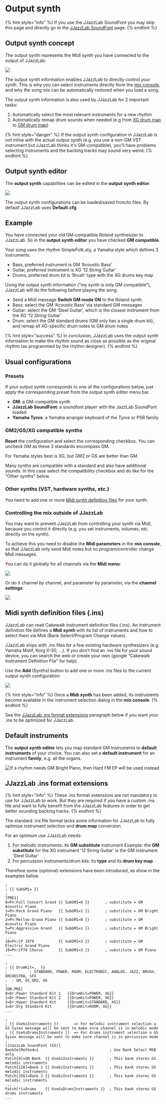 # Output synth

{% hint style="info" %}
If you use the JJazzLab SoundFont you may skip this page and directly go to the [JJazzLab SoundFont](jjazzlab-soundfont/) page. 
{% endhint %}

## Output synth concept <a id="output-synth-concept"></a>

The output synth represents the Midi synth you have connected to the output of JJazzLab:

![](../.gitbook/assets/outputsynth-concept%20%281%29.png)

The output synth information enables JJazzLab to directly control your synth. This is why you can select instruments directly from the [mix console](../songs/song-editors/mix-console.md), and why the song mix can be automatically restored when you load a song.

The output synth information is also used by JJazzLab for 2 important tasks:

1. Automatically select the most relevant instruments for a new rhythm
2. Automatically remap drum sounds when needed \(e.g from [XG drum map ](https://www.jjazzlab.com/images/doc/XG-DrumMap.png)to [GM drum map](https://en.wikipedia.org/wiki/File:GMStandardDrumMap.gif)\)

{% hint style="danger" %}
If the output synth configuration in JJazzLab is not inline with the actual output synth \(e.g. you use a non-GM VST instrument but JJazzLab thinks it's GM-compatible\), you'll have problems selecting instruments and the backing tracks may sound very weird.
{% endhint %}

## Output synth editor

The **output synth** capabilities can be edited in the **output synth editor**. 

![](../.gitbook/assets/outputsyntheditor.png)

The output synth configurations can be loaded/saved from/to files. By default JJazzLab uses **Default.cfg**.

## Example

You have connected your old GM-compatible Roland synthesizer to JJazzLab. So in the **output synth editor** you have checked **GM compatible**.

Your song uses the rhythm SimpleFolk.sty, a Yamaha style which defines 3 instruments:

* Bass, preferred instrument is GM ‘Acoustic Bass’
* Guitar, preferred instrument is XG ‘12 String Guitar’
* Drums, preferred drum kit is ‘Brush’ type with the XG drums key map

Using the output synth information \(“my synth is only GM compatible”\), JJazzLab will do the following before playing the song:

* Send a Midi message **Switch GM mode ON** to the Roland synth
* Bass: select the GM ‘Acoustic Bass’ via standard GM messages
* Guitar: select the GM ‘Steel Guitar’, which is the closest instrument from the XG ‘12 String Guitar’
* Drum: select the GM standard drums \(GM only has a single drum kit\), and remap all XG-specific drum notes to GM drum notes

{% hint style="success" %}
In conclusion, JJazzLab uses the output synth information to make the rhythm sound as close as possible as the original rhythm \(as programmed by the rhythm designer\).
{% endhint %}

## Usual configurations

### Presets

If your output synth corresponds to one of the configurations below, just apply the corresponding preset from the output synth editor menu bar.

* **GM**: a GM-compatible synth
* **JJazzLab SoundFont**: a soundfont player with the JazzLab SoundFont loaded
* **Yamaha Tyros**: a Yamaha arranger keyboard of the Tyros or PSR family

### GM2/GS/XG compatible synths

**Reset** the configuration and select the corresponding checkbox. You can uncheck GM as these 3 standards encompass GM.

For Yamaha styles best is XG, but GM2 or GS are better than GM.

Many synths are compatible with a standard and also have additional sounds. In this case select the compatibility checkbox and do like for the "Other synths" below.

### Other synths \(VST, hardware synths, etc.\)

You need to add one or more [Midi synth definition files](output-synth.md#midi-synth-definition-files-cakewalk-ins-format) for your synth.

### Controlling the mix outside of JJazzLab

You may want to prevent JJazzLab from controlling your synth via Midi, because you control it directly \(e.g. you set instruments, volumes, etc. directly on the synth\).

To achieve this you need to disable the **Midi parameters** in the **mix console**, so that JJazzLab only send Midi notes but no program/controller change Midi messages.

You can do it globally for all channels via the **Midi menu**: 

![](../.gitbook/assets/2021-01-06-22_02_58-jjazzlab.png)

Or do it channel by channel, and parameter by parameter, via the **channel settings**:

![](../.gitbook/assets/channelsettings.png)

## Midi synth definition files \(.ins\) <a id="midi-synth-definition-files-cakewalk-ins-format"></a>

JJazzLab can read Cakewalk instrument definition files \(.ins\). An instrument definition file defines a **Midi synth** with its list of instruments and how to select them via Midi \(Bank Select/Program Change values\).

JJazzLab ships with .ins files for a few existing hardware synthesizers \(e.g. Yamaha Motif, Korg X-50, …\). If you don’t find an .ins file for your sound device, you can search the web or create your own \(google “Cakewalk Instrument Definition File” for help\).

Use the **Add** \(Synths\) button to add one or more .ins files to the current output synth configuration: 

![](../.gitbook/assets/outputsynth-addsynth.png)

{% hint style="info" %}
Once a **Midi synth** has been added, its instruments become available in the instrument selection dialog in the **mix console**.
{% endhint %}

See the [JJazzLab .ins format extensions](output-synth.md#jjazzlab-ins-format-extensions) paragraph below if you want your .ins to be optimized for JJazzLab.

## Default instruments <a id="default-instruments"></a>

The **output synth editor** lets you map standard GM Instruments to **default instruments** of your choice. You can also set a **default instrument** for an instrument **family**, e.g. all the organs.

![If a rhythm needs GM Bright Piano, then Hard FM EP will be used instead](../.gitbook/assets/outputsynth-defaultinstruments.png)

## JJazzLab .ins format extensions <a id="jjazzlab-ins-format-extensions"></a>

{% hint style="info" %}
These .ins format extensions are not mandatory to use for JJazzLab to work. But they are required if you have a custom .ins file and want to fully benefit from the JJazzLab features in order to get better sounding backing tracks.
{% endhint %}

The standard .ins file format lacks some information for JJazzLab to fully optimize instrument selection and **drum map** conversion.

For an optimum use JJazzLab needs:

1. For melodic instruments: its **GM substitute** instrument  Example: the **GM substitute** for the XG instrument ‘12 String Guitar’ is the GM instrument ‘Steel Guitar’
2. For percussion instruments/drum kits: its **type** and its **drum key map**

Therefore some \(optional\) extensions have been introduced, as show in the examples below.

```text
;
; {{ SubGM1= }}
;
[PRE1]
0=Pn:Full Concert Grand {{ SubGM1=0 }}       ; substitute = GM Acoustic Piano
1=Pn:Rock Grand Piano   {{ SubGM1=1 }}       ; substitute = GM Bright Piano 
2=Pn:Mellow Grand Piano {{ SubGM1=0 }}       ; substitute = GM Acoustic Piano
5=Pn:Aggressive Grand   {{ SubGM1=1 }}       ; substitute = GM Bright Piano
...
18=Pn:CP 1979           {{ SubGM1=3 }}       ; substitute = GM Electric Grand Piano
19=Pn:CP70 Chorus       {{ SubGM1=3 }}       ; substitute = GM Piano
...
```

```text
;
; {{ DrumKit=,  }}
;          : STANDARD, POWER, ROOM, ELECTRONIC, ANALOG, JAZZ, BRUSH, ORCHESTRA, SFX
;  : GM, GS_GM2, XG
;
[DR:PRE]
0=Dr:Power Standard Kit 1   {{DrumKit=POWER, XG}} 
1=Dr:Power Standard Kit 2   {{DrumKit=POWER, XG}} 
2=Dr:Hyper Standard Kit     {{DrumKit=STANDARD, XG}} 
3=Dr:Dry Standard Kit       {{DrumKit=ROOM, XG}} 
...
```

```text
;
; {{ UseGsInstruments }}       => For melodic instrument selection a GS Sysex message will be sent to make sure channel is in melodic mode
; {{ UseGsDrumsInstruments }}  => For drums instrument selection a GS Sysex message will be sent to make sure channel is in percussion mode
;
[JJazzLab SoundFont (GS)]
BankSelMethod=1                                ; Use Bank Select MSB only
Patch[0]=GM Bank  {{ UseGsInstruments }}       ; This bank stores GS melodic instruments
Patch[128]=Bank 1 {{ UseGsInstruments }}       ; This bank stores GS melodic instruments 
Patch[256]=Bank 2 {{ UseGsInstruments }}       ; This bank stores GS melodic instruments
...
Patch[*]=Drums    {{ UseGsDrumsInstruments }}  ; This bank stores GS drums instruments
...
```

